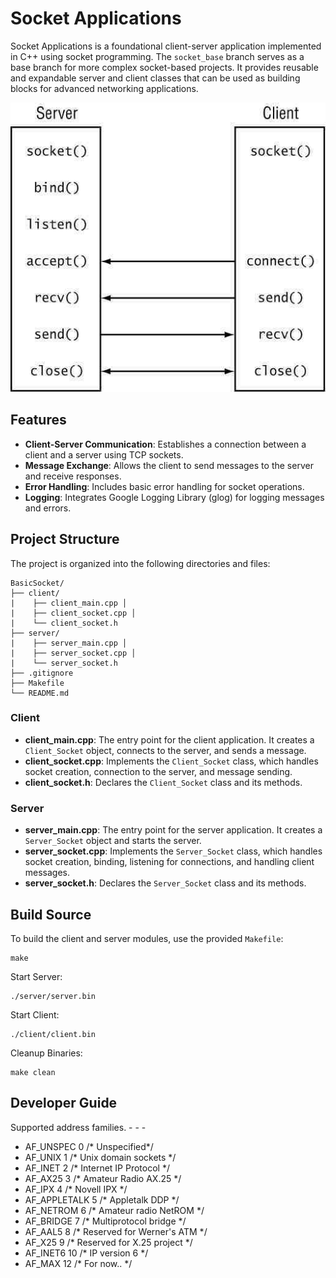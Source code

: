 # Socket Applications

Socket Applications is a foundational client-server application implemented in C++ using socket programming. The `socket_base` branch serves as a base branch for more complex socket-based projects. It provides reusable and expandable server and client classes that can be used as building blocks for advanced networking applications.

![Alt text](image.png)

## Features

- **Client-Server Communication**: Establishes a connection between a client and a server using TCP sockets.
- **Message Exchange**: Allows the client to send messages to the server and receive responses.
- **Error Handling**: Includes basic error handling for socket operations.
- **Logging**: Integrates Google Logging Library (glog) for logging messages and errors.

## Project Structure

The project is organized into the following directories and files:

    BasicSocket/ 
    ├── client/ 
    |    ├── client_main.cpp │ 
    |    ├── client_socket.cpp │ 
    |    └── client_socket.h 
    ├── server/ 
    |    ├── server_main.cpp │ 
    |    ├── server_socket.cpp │ 
    |    └── server_socket.h 
    ├── .gitignore 
    ├── Makefile 
    └── README.md


### Client

- **client_main.cpp**: The entry point for the client application. It creates a `Client_Socket` object, connects to the server, and sends a message.
- **client_socket.cpp**: Implements the `Client_Socket` class, which handles socket creation, connection to the server, and message sending.
- **client_socket.h**: Declares the `Client_Socket` class and its methods.

### Server

- **server_main.cpp**: The entry point for the server application. It creates a `Server_Socket` object and starts the server.
- **server_socket.cpp**: Implements the `Server_Socket` class, which handles socket creation, binding, listening for connections, and handling client messages.
- **server_socket.h**: Declares the `Server_Socket` class and its methods.

## Build Source

To build the client and server modules, use the provided `Makefile`:
```
make
```

Start Server:
```
./server/server.bin
```

Start Client:
```
./client/client.bin
```

Cleanup Binaries:
```
make clean
```

## Developer Guide
Supported address families. - - -
- AF_UNSPEC	    0   /* Unspecified*/
- AF_UNIX	    1	/* Unix domain sockets 		*/
- AF_INET		2	/* Internet IP Protocol 	*/
- AF_AX25		3	/* Amateur Radio AX.25 		*/
- AF_IPX		4	/* Novell IPX 			*/
- AF_APPLETALK	5	/* Appletalk DDP 		*/
- AF_NETROM	6	/* Amateur radio NetROM 	*/
- AF_BRIDGE	7	/* Multiprotocol bridge 	*/
- AF_AAL5		8	/* Reserved for Werner's ATM 	*/
- AF_X25		9	/* Reserved for X.25 project 	*/
- AF_INET6	10	/* IP version 6			*/
- AF_MAX		12	/* For now.. */
